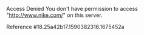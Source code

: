 Access Denied You don't have permission to access "http://www.nike.com/" on this server.

Reference #18.25a42b17.1590382316.1675452a
